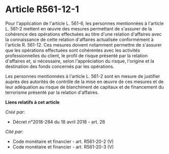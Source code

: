 # Article R561-12-1

Pour l'application de l'article L. 561-6, les personnes mentionnées à l'article L. 561-2 mettent en œuvre des mesures
permettant de s'assurer de la cohérence des opérations effectuées au titre d'une relation d'affaires avec la connaissance de
cette relation d'affaires actualisée conformément à l'article R. 561-12. Ces mesures doivent notamment permettre de s'assurer
que les opérations effectuées sont cohérentes avec les activités professionnelles du client, le profil de risque présenté par
la relation d'affaires et, si nécessaire, selon l'appréciation du risque, l'origine et la destination des fonds concernés par
les opérations.

Les personnes mentionnées à l'article L. 561-2 sont en mesure de justifier auprès des autorités de contrôle de la mise en
œuvre de ces mesures et de leur adéquation au risque de blanchiment de capitaux et de financement du terrorisme présenté par
la relation d'affaires.

**Liens relatifs à cet article**

_Créé par_:

  - Décret n°2018-284 du 18 avril 2018 - art. 28

_Cité par_:

  - Code monétaire et financier - art. R561-20-2 (V)
  - Code monétaire et financier - art. R561-20-3 (V)
